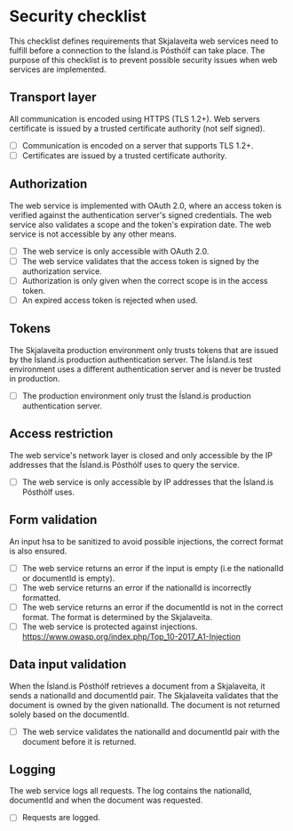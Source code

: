 # Security checklist

This checklist defines requirements that Skjalaveita web services need to fulfill before a connection to the Ísland.is Pósthólf can take place. The purpose of this checklist is to prevent possible security issues when web services are implemented.

## Transport layer

All communication is encoded using HTTPS (TLS 1.2+). Web servers certificate is issued by a trusted certificate authority (not self signed).

- [ ] Communication is encoded on a server that supports TLS 1.2+.
- [ ] Certificates are issued by a trusted certificate authority.

## Authorization

The web service is implemented with OAuth 2.0, where an access token is verified against the authentication server's signed credentials. The web service also validates a scope and the token's expiration date. The web service is not accessible by any other means.

- [ ] The web service is only accessible with OAuth 2.0.
- [ ] The web service validates that the access token is signed by the authorization service.
- [ ] Authorization is only given when the correct scope is in the access token.
- [ ] An expired access token is rejected when used.

## Tokens

The Skjalaveita production environment only trusts tokens that are issued by the Ísland.is production authentication server. The Ísland.is test environment uses a different authentication server and is never be trusted in production.

- [ ] The production environment only trust the Ísland.is production authentication server.

## Access restriction

The web service's network layer is closed and only accessible by the IP addresses that the Ísland.is Pósthólf uses to query the service.

- [ ] The web service is only accessible by IP addresses that the Ísland.is Pósthólf uses.

## Form validation

An input hsa to be sanitized to avoid possible injections, the correct format is also ensured.

- [ ] The web service returns an error if the input is empty (i.e the nationalId or documentId is empty).
- [ ] The web service returns an error if the nationalId is incorrectly formatted.
- [ ] The web service returns an error if the documentId is not in the correct format. The format is determined by the Skjalaveita.
- [ ] The web service is protected against injections. https://www.owasp.org/index.php/Top_10-2017_A1-Injection

## Data input validation

When the Ísland.is Pósthólf retrieves a document from a Skjalaveita, it sends a nationalId and documentId pair. The Skjalaveita validates that the document is owned by the given nationalId. The document is not returned solely based on the documentId.

- [ ] The web service validates the nationalId and documentId pair with the document before it is returned.

## Logging

The web service logs all requests. The log contains the nationalId, documentId and when the document was requested.

- [ ] Requests are logged.
